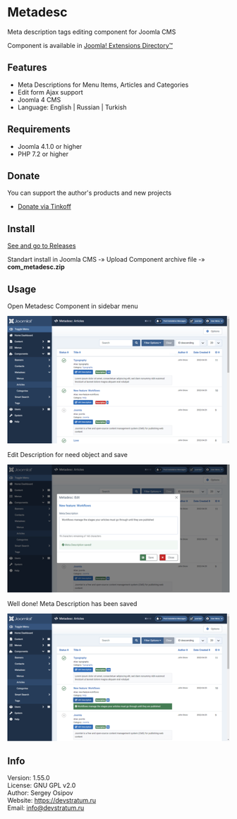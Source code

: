# Metadesc

Meta description tags editing component for Joomla CMS

Сomponent is available in [Joomla! Extensions Directory™](https://extensions.joomla.org/extension/metadesc/)

## Features

* Meta Descriptions for Menu Items, Articles and Categories
* Edit form Ajax support
* Joomla 4 CMS
* Language: English | Russian | Turkish

## Requirements

* Joomla 4.1.0 or higher
* PHP 7.2 or higher

## Donate

You can support the author's products and new projects

* [Donate via Tinkoff](https://pay.cloudtips.ru/p/1daecc1f)

## Install

[See and go to Releases](https://github.com/devstratum/metadesc/releases)

Standart install in Joomla CMS -» Upload Component archive file -» **com_metadesc.zip**

## Usage

Open Metadesc Component in sidebar menu

![com_metadesc_01](https://github.com/devstratum/metadesc/blob/main/com_metadesc_01.png)

Edit Description for need object and save

![com_metadesc_02](https://github.com/devstratum/metadesc/blob/main/com_metadesc_02.png)

Well done! Meta Description has been saved

![com_metadesc_03](https://github.com/devstratum/metadesc/blob/main/com_metadesc_03.png)

## Info

Version: 1.55.0  
License: GNU GPL v2.0  
Author: Sergey Osipov  
Website: https://devstratum.ru  
Email: info@devstratum.ru
